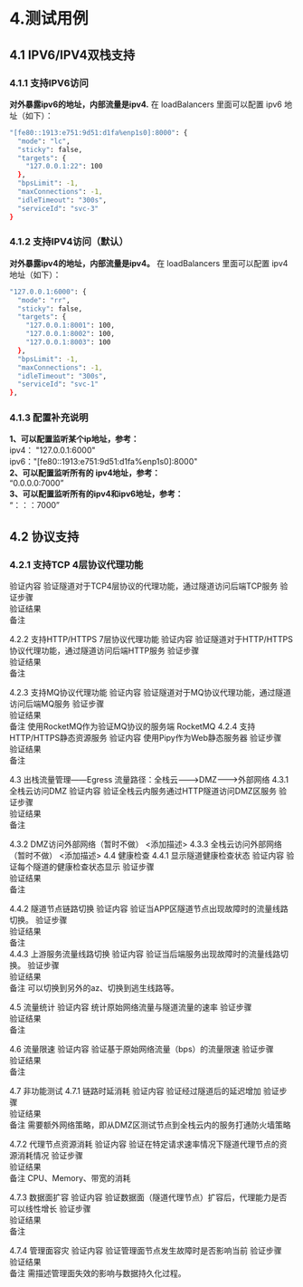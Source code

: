 # 4.测试用例
## 4.1  IPV6/IPV4双栈支持
### 4.1.1 支持IPV6访问
**对外暴露ipv6的地址，内部流量是ipv4.** 
在 loadBalancers 里面可以配置 ipv6 地址（如下）：  
```bash
"[fe80::1913:e751:9d51:d1fa%enp1s0]:8000": {
  "mode": "lc",
  "sticky": false,
  "targets": {
    "127.0.0.1:22": 100
  },
  "bpsLimit": -1,
  "maxConnections": -1,
  "idleTimeout": "300s",
  "serviceId": "svc-3"
}
```

### 4.1.2 支持IPV4访问（默认）
**对外暴露ipv4的地址，内部流量是ipv4。**
在 loadBalancers 里面可以配置 ipv4 地址（如下）：
```bash
"127.0.0.1:6000": {
  "mode": "rr",
  "sticky": false,
  "targets": {
    "127.0.0.1:8001": 100,
    "127.0.0.1:8002": 100,
    "127.0.0.1:8003": 100
  },
  "bpsLimit": -1,
  "maxConnections": -1,
  "idleTimeout": "300s",
  "serviceId": "svc-1"
},
```
### 4.1.3 配置补充说明
**1、可以配置监听某个ip地址，参考：**   
  ipv4： "127.0.0.1:6000"  
  ipv6："[fe80::1913:e751:9d51:d1fa%enp1s0]:8000"  
**2、可以配置监听所有的 ipv4地址，参考：**  
  “0.0.0.0:7000”  
**3、可以配置监听所有的ipv4和ipv6地址，参考：**  
  “：：：7000”  

## 4.2  协议支持
### 4.2.1 支持TCP 4层协议代理功能
验证内容	验证隧道对于TCP4层协议的代理功能，通过隧道访问后端TCP服务
验证步骤	
验证结果	
备注	

4.2.2  支持HTTP/HTTPS 7层协议代理功能
验证内容	验证隧道对于HTTP/HTTPS协议代理功能，通过隧道访问后端HTTP服务
验证步骤	
验证结果	
备注	

4.2.3  支持MQ协议代理功能
验证内容	验证隧道对于MQ协议代理功能，通过隧道访问后端MQ服务
验证步骤	
验证结果	
备注	使用RocketMQ作为验证MQ协议的服务端
RocketMQ
4.2.4  支持HTTP/HTTPS静态资源服务
验证内容	使用Pipy作为Web静态服务器
验证步骤	
验证结果	
备注	

4.3  出栈流量管理——Egress
 流量路径：全栈云--->DMZ--->外部网络
4.3.1  全栈云访问DMZ
验证内容	验证全栈云内服务通过HTTP隧道访问DMZ区服务
验证步骤	
验证结果	
备注	

4.3.2  DMZ访问外部网络（暂时不做）
<添加描述>
4.3.3  全栈云访问外部网络（暂时不做）
<添加描述>
4.4  健康检查
4.4.1  显示隧道健康检查状态
验证内容	验证每个隧道的健康检查状态显示
验证步骤	
验证结果	
备注	

4.4.2  隧道节点链路切换
验证内容	验证当APP区隧道节点出现故障时的流量线路切换。
验证步骤	
验证结果	
备注	
4.4.3  上游服务流量线路切换
验证内容	验证当后端服务出现故障时的流量线路切换。
验证步骤	
验证结果	
备注	可以切换到另外的az、切换到逃生线路等。

4.5  流量统计
验证内容	统计原始网络流量与隧道流量的速率
验证步骤	
验证结果	
备注	

4.6  流量限速
验证内容	验证基于原始网络流量（bps）的流量限速
验证步骤	
验证结果	
备注	

4.7  非功能测试
4.7.1  链路时延消耗
验证内容	验证经过隧道后的延迟增加
验证步骤	
验证结果	
备注	需要额外网络策略，即从DMZ区测试节点到全栈云内的服务打通防火墙策略

4.7.2  代理节点资源消耗
验证内容	验证在特定请求速率情况下隧道代理节点的资源消耗情况
验证步骤	
验证结果	
备注	CPU、Memory、带宽的消耗

4.7.3  数据面扩容
验证内容	验证数据面（隧道代理节点）扩容后，代理能力是否可以线性增长
验证步骤	
验证结果	
备注	

4.7.4 管理面容灾
验证内容	验证管理面节点发生故障时是否影响当前
验证步骤	
验证结果	
备注	需描述管理面失效的影响与数据持久化过程。
